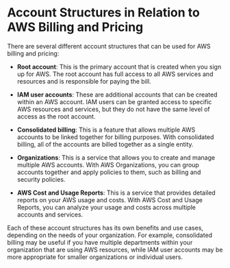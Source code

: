 # Account Structures in Relation to AWS Billing and Pricing

There are several different account structures that can be used for AWS billing and pricing:

- **Root account**: This is the primary account that is created when you sign up for AWS. The root account has full access to all AWS services and resources and is responsible for paying the bill.

- **IAM user accounts**: These are additional accounts that can be created within an AWS account. IAM users can be granted access to specific AWS resources and services, but they do not have the same level of access as the root account.

- **Consolidated billing**: This is a feature that allows multiple AWS accounts to be linked together for billing purposes. With consolidated billing, all of the accounts are billed together as a single entity.

- **Organizations**: This is a service that allows you to create and manage multiple AWS accounts. With AWS Organizations, you can group accounts together and apply policies to them, such as billing and security policies.

- **AWS Cost and Usage Reports**: This is a service that provides detailed reports on your AWS usage and costs. With AWS Cost and Usage Reports, you can analyze your usage and costs across multiple accounts and services.

Each of these account structures has its own benefits and use cases, depending on the needs of your organization. For example, consolidated billing may be useful if you have multiple departments within your organization that are using AWS resources, while IAM user accounts may be more appropriate for smaller organizations or individual users.
